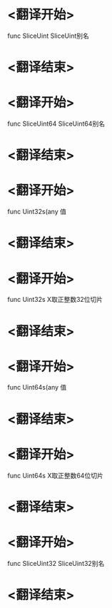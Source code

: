 
# <翻译开始>
func SliceUint
SliceUint别名
# <翻译结束>

# <翻译开始>
func SliceUint64
SliceUint64别名
# <翻译结束>

# <翻译开始>
func Uint32s(any
值
# <翻译结束>

# <翻译开始>
func Uint32s
X取正整数32位切片
# <翻译结束>

# <翻译开始>
func Uint64s(any
值
# <翻译结束>

# <翻译开始>
func Uint64s
X取正整数64位切片
# <翻译结束>

# <翻译开始>
func SliceUint32
SliceUint32别名
# <翻译结束>

